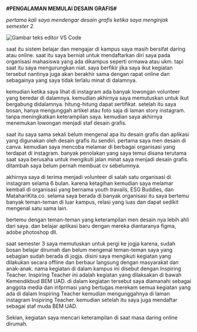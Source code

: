 **#PENGALAMAN MEMULAI DESAIN GRAFIS#**

_pertama kali saya mendengar desain grafis ketika saya menginjak semester 2._

![Gambar teks editor VS Code](".\images\2.png")

saat itu sistem belajar dan mengajar
di kampus saya masih bersifat daring atau online. saat itu saya berniat untuk mendaftarkan diri saya pada organisasi
mahasiswa yang ada dikampus seperti ormawa atau ukm. tapi saat itu saya mengurungkan niat. saya berfikir jika saya
ikut kegiatan tersebut nantinya juga akan berakhir sama dengan rapat online dan sebagainya yang saya tidak terlalu minat
di dalamnya.

kemudian ketika saya lihat di instagram ada banyak lowongan volunteer yang beredar di dalamnya. kemudian akhirnya saya
memutuskan untuk ikut bergabung didalamnya. hitung-hitung dapat sertifikat. setelah itu saya bosan, hanya mengunggah
artikel atau foto saja di laman story instagram. tanpa meningkatkan keterampilan saya. kemudian saya akhirnya menemukan
lowongan menjadi staf desain grafis.

saat itu saya sama sekali belum mengenal apa itu desain grafis dan aplikasi yang digunakan oleh desain grafis itu
sendiri. pertama saya men desain di canva. kemudian saya mencoba melamar di berbagai organisasi yang terdapat di
instagram. banyak penolakan yang saya temui disana terutama saat saya berusaha untuk mengikuti jalan minat saya
menjadi desain grafis. ditambah saya belum pernah membuat cv sebelumnya.

akhirnya saya di terima menjadi volunteer di salah satu organisasi di instagram selama 6 bulan. karena ketagihan kemudian
saya melamar kembali di organisasi yang bernama youth travails, ESG Buddies, dan MatahariKita.co. selama saya berada di
banyak organisasi itu saya bertemu banyak teman-teman di luar kampus, relasi yang luas dan dapat sedikit mengenal
satu sama lain.

bertemu dengan teman-teman yang keterampilan men desain nya lebih ahli dari saya. dan belajar aplikasi baru dengan
mereka diantaranya figma, adobe photoshop dll.

saat semester 3 saya memutuskan untuk pergi ke jogja karena, sudah bosan belajar dirumah dan belum mengenal teman-teman
saya yang sebagian sudah berada di jogja. disini saya mengikuti kegiatan yang dilakukan secara offline dan berbaur langsung
dengan masyarakat dan anak-anak. nama kegiatan di dalam kampus ini disebut dengan Inspiring Teacher. Inspiring Teacher ini
adalah kegiatan yang dilaksakan di bawah Kemendikbud BEM UAD. di dalam kegiatan tersebut saya diamanahi sebagai anggota
media dan infprmasi yang bertugas merekam semua kegiatan yang ada di dalam Inspiring Teacher kemudian mengunggahnya di
laman instagram Inspiring Teacher. kemudian setelah itu saya juga mendaftar sebagai staf muda BEM UAD.

Sekian, kegiatan saya mencari keterampilan di saat masa daring online dirumah.
